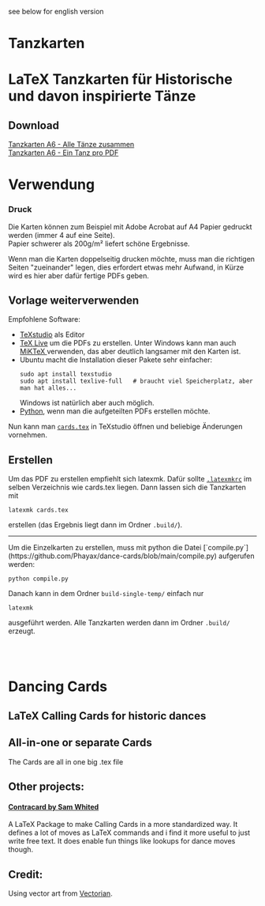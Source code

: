 see below for english version
# Tanzkarten
# LaTeX Tanzkarten für Historische und davon inspirierte Tänze
## Download
[Tanzkarten A6 - Alle Tänze zusammen](https://github.com/Phayax/dance-cards/releases/download/v0.1/Tanzkarten.pdf)  
[Tanzkarten A6 - Ein Tanz pro PDF](https://github.com/Phayax/dance-cards/releases/download/v0.1/Einzel-Karten.zip)

# Verwendung
### Druck
Die Karten können zum Beispiel mit Adobe Acrobat auf A4 Papier gedruckt werden (immer 4 auf eine Seite).   
Papier schwerer als 200g/m² liefert schöne Ergebnisse.  

Wenn man die Karten doppelseitig drucken möchte, muss man die richtigen Seiten "zueinander" legen, dies erfordert etwas mehr Aufwand, in Kürze wird es hier aber dafür fertige PDFs geben.

## Vorlage weiterverwenden
Empfohlene Software:
 - [TeXstudio](https://www.texstudio.org/) als Editor
 - [TeX Live](https://www.tug.org/texlive/) um die PDFs zu erstellen. Unter Windows kann man auch [MiKTeX ](https://miktex.org/) verwenden, das aber deutlich langsamer mit den Karten ist.
 - Ubuntu macht die Installation dieser Pakete sehr einfacher:
   ```
   sudo apt install texstudio
   sudo apt install texlive-full   # braucht viel Speicherplatz, aber man hat alles...
   ```
   Windows ist natürlich aber auch möglich.
 - [Python](https://www.python.org/), wenn man die aufgeteilten PDFs erstellen möchte.

Nun kann man [`cards.tex`](https://github.com/Phayax/dance-cards/blob/main/cards.tex) in TeXstudio öffnen und beliebige Änderungen vornehmen. 
## Erstellen
Um das PDF zu erstellen empfiehlt sich latexmk. Dafür sollte [`.latexmkrc`](https://github.com/Phayax/dance-cards/blob/main/.latexmkrc) im selben Verzeichnis wie cards.tex liegen. Dann lassen sich die Tanzkarten mit 

`latexmk cards.tex` 

erstellen (das Ergebnis liegt dann im Ordner `.build/`).  
<hr>
Um die Einzelkarten zu erstellen, muss mit python die Datei [`compile.py`](https://github.com/Phayax/dance-cards/blob/main/compile.py) aufgerufen werden:

```python compile.py```

Danach kann in dem Ordner `build-single-temp/` einfach nur 

`latexmk` 

ausgeführt werden. Alle Tanzkarten werden dann im Ordner `.build/` erzeugt.

<br/>
<br/>

  
# Dancing Cards
## LaTeX Calling Cards for historic dances

## All-in-one or separate Cards
The Cards are all in one big .tex file



## Other projects:
#### [Contracard by Sam Whited](https://ctan.org/pkg/contracard)
A LaTeX Package to make Calling Cards in a more standardized way. It defines a lot of moves as LaTeX commands and i find it more useful to just write free text. It does enable fun things like lookups for dance moves though.

## Credit:
Using vector art from [Vectorian](https://www.vectorian.net/free-vintage-vectors.html).
